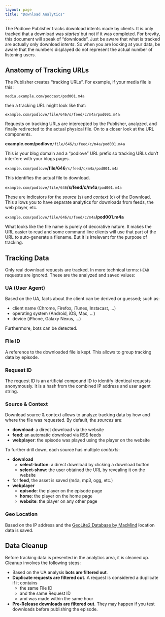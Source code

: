 ```yaml
---
layout: page
title: "Download Analytics"
---
```


The Podlove Publisher tracks download intents made by clients. It is only tracked that a download was _started_ but not if it was completed. For brevity, this document will speak of “downloads”. Just be aware that what is tracked are actually only download _intents_. So when you are looking at your data, be aware that the numbers displayed do not represent the actual number of listening users.

## Anatomy of Tracking URLs

The Publisher creates “tracking URLs”. For example, if your media file is this:

`media.example.com/podcast/pod001.m4a`

then a tracking URL might look like that:

`example.com/podlove/file/646/s/feed/c/m4a/pod001.m4a`

Requests on tracking URLs are intercepted by the Publisher, analyzed, and finally redirected to the actual physical file. On to a closer look at the URL components.

**example.com/podlove**`/file/646/s/feed/c/m4a/pod001.m4a`

This is your blog domain and a “podlove” URL prefix so tracking URLs don’t interfere with your blogs pages.

`example.com/podlove`**/file/646**`/s/feed/c/m4a/pod001.m4a`

This identifies the actual file to download.

`example.com/podlove/file/646`**/s/feed/c/m4a**`/pod001.m4a`

These are indicators for the _source_ (s) and _context_ (c) of the Download. This allows you to have separate analytics for downloads from feeds, the web player, etc. 

`example.com/podlove/file/646/s/feed/c/m4a`**/pod001.m4a**

What looks like the file name is purely of decorative nature. It makes the URL easier to read and some command line clients will use that part of the URL to auto-generate a filename. But it is irrelevant for the purpose of tracking.

## Tracking Data

Only real download requests are tracked. In more technical terms: `HEAD` requests are ignored. These are the analyzed and saved values:

### UA (User Agent)

Based on the UA, facts about the client can be derived or guessed; such as: 

- client name (Chrome, Firefox, iTunes, Instacast, …)
- operating system (Android, iOS, Mac, …)
- device (iPhone, Galaxy Nexus, …)

Furthermore, bots can be detected.

### File ID

A reference to the downloaded file is kept. This allows to group tracking data by episode.

### Request ID

The request ID is an artificial compound ID to identify identical requests anonymously. It is a hash from the combined IP address and user agent string.

### Source & Context

Download source & context allows to analyze tracking data by how and where the file was requested. By default, the _sources_ are:

- **download**: a direct download via the website
- **feed**: an automatic download via RSS feeds
- **webplayer**: the episode was played using the player on the website

To further drill down, each source has multiple _contexts_:

- **download**
	- **select-button**: a direct download by clicking a download button
	- **select-show**: the user obtained the URL by revealing it on the website
- for **feed**, the asset is saved (m4a, mp3, ogg, etc.)
- **webplayer**
	- **episode**: the player on the episode page
	- **home**: the player on the home page
	- **website**: the player on any other page

### Geo Location

Based on the IP address and the [GeoLite2 Database by MaxMind](http://www.maxmind.com "GeoLite2 data created by MaxMind") location data is saved.

## Data Cleanup

Before tracking data is presented in the analytics area, it is cleaned up. Cleanup involves the following steps:

- Based on the UA analysis **bots are filtered out**.
- **Duplicate requests are filtered out.** A request is considered a duplicate if it contains
	- the same File ID
	- and the same Request ID
	- and was made within the same hour
- **Pre-Release downloads are filtered out.** They may happen if you test downloads before publishing the episode.